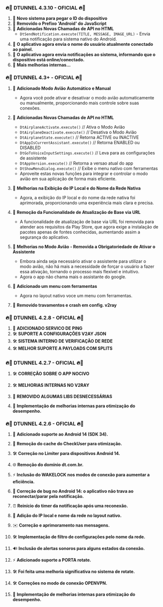 ### 🔥🚀 **DTUNNEL 4.3.10 - OFICIAL** 🔥🚀

1. 🚀 **Novo sistema para pegar o ID do dispositivo**
2. 🚀 **Removido o Prefixo 'Android' do JavaScript**
3. 🚀 **Adicionadas Novas Chamadas de API no HTML**
   - `DtSendNotification.execute(TITLE, MESSAGE, IMAGE_URL)` - Envia uma notificação para sistema nativo do Android.
4. 🚀 **O aplicativo agora envia o nome do usuário atualmente conectado ao painel.**
5. 🚀 **O aplicativo agora envia notificações ao sistema, informando que o dispositivo está online/conectado.**
6. 🚀 **Mais melhorias internas...**

### 🔥🚀 **DTUNNEL 4.3+ - OFICIAL** 🔥🚀

1. 🚀 **Adicionado Modo Avião Automático e Manual**
   - Agora você pode ativar e desativar o modo avião automaticamente ou manualmente, proporcionando mais controle sobre suas conexões.

2. 🚀 **Adicionadas Novas Chamadas de API no HTML**
   - `DtAirplaneActivate.execute()` // Ativa o Modo Avião
   - `DtAirplaneDeactivate.execute()` // Desativa o Modo Avião
   - `DtAirplaneState.execute()` // Retorna ACTIVE ou INACTIVE
   - `DtAppIsCurrentAssistant.execute()` // Retorna ENABLED ou DISABLED
   - `DtGoToVoiceInputSettings.execute()` // Leva para as configurações de assistente
   - `DtAppVersion.execute()` // Retorna a versao atual do app
   - `DtShowMenuDialog.execute()` // Exibe o menu nativo  com ferramentas
   - Aproveite estas novas funções para integrar e controlar o modo avião em sua aplicação de forma mais eficiente.

3. 🚀 **Melhorias na Exibição do IP Local e do Nome da Rede Nativa**
   - Agora, a exibição do IP local e do nome da rede nativa foi aprimorada, proporcionando uma experiência mais clara e precisa.

4. 🚀 **Remoção da Funcionalidade de Atualização de Base via URL**
   - A funcionalidade de atualização de base via URL foi removida para atender aos requisitos da Play Store, que agora exige a instalação de pacotes apenas de fontes conhecidas, aumentando assim a segurança do aplicativo.

5. 🚀 **Melhorias no Modo Avião - Removida a Obrigatoriedade de Ativar o Assistente**
   - Embora ainda seja necessário ativar o assistente para utilizar o modo avião, não há mais a necessidade de forçar o usuário a fazer essa ativação, tornando o processo mais flexível e intuitivo.
   - Agora o app não chama mais o assistante do google.

6. 🚀 **Adicionado um menu com ferramentas**
   - Agora no layout nativo voce um menu com ferramentas.

7. 🚀 **Removido travamentos e crash em config. v2ray**

### 🔥🚀 **DTUNNEL 4.2.8 - OFICIAL** 🔥🚀
1. 🔄 **ADICIONADO SERVICO DE PING**
2. 🛠 **SUPORTE A CONFIGURAÇÕES V2AY JSON**
3. 🛠 **SISTEMA INTERNO DE VERIFICAÇÃO DE REDE**
4. 🛠 **MELHOR SUPORTE A PAYLOADS COM SPLITS**

### 🔥🚀 **DTUNNEL 4.2.7 - OFICIAL** 🔥🚀

1. 🛠 **CORREÇÃO SOBRE O APP NOCIVO**

2. 🛠 **MELHORIAS INTERNAS NO V2RAY**

3. 🧹 **REMOVIDO ALGUMAS LIBS DESNECESSÁRIAS**

4. 🔄 **Implementação de melhorias internas para otimização do desempenho.**

### 🔥🚀 **DTUNNEL 4.2.6 - OFICIAL** 🔥🚀

1. 📱 **Adicionado suporte ao Android 14 (SDK 34).**

2. 🧹 **Remoção do cache do CheckUser para otimização.**

3. 🛠 **Correção no Limiter para dispositivos Android 14.**

4. 🌐 **Remoção do domínio dt.com.br.**

5. ⚡️ **Inclusão do WAKELOCK nos modos de conexão para aumentar a eficiência.**

6. 🐞 **Correção de bug no Android 14: o aplicativo não trava ao reconectar/parar pela notificação.**

7. ⏰ **Reinício do timer da notificação após uma reconexão.**

8. 📶 **Adição do IP local e nome da rede no layout nativo.**

9. ✉️ **Correção e aprimoramento nas mensagens.**

10. 🛠 **Implementação de filtro de configurações pelo nome da rede.**

11. 🔊 **Inclusão de alertas sonoros para alguns estados da conexão.**

12. ⚡️ **Adicionado suporte a PORTA rotate.**

13. 🛠 **Foi feita uma melhoria significativa no sistema de rotate.**

14. 🛠 **Correções no modo de conexão OPENVPN.**

15. 🔄 **Implementação de melhorias internas para otimização do desempenho.**
